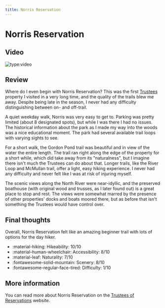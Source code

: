 ```yaml
---
title: Norris Reservation
---
```

# Norris Reservation
## Video
![type:video](https://www.youtube.com/embed/Nz7ZebnubgI)
## Review
Where do I even begin with Norris Reservation? This was the first [Trustees](https://thetrustees.org/) property I visited in a very long time, and the quality of the trails blew me away. Despite being late in the season, I never had any difficulty distinguishing between on- and off-trail.

A quiet weekday walk, Norris was very easy to get to. Parking was pretty limited (about 8 designated spots), but while I was there I had no issues. The historical information about the park as I made my way into the woods was a nice educational moment. The park had several available trail loops with varying sights to see.

For a short walk, the Gordon Pond trail was beautiful and in view of the water the entire length. The trail ran right along the edge of the property for a short while, which did take away from its "naturalness", but I imagine there isn't much the Trustees can do about that. Longer trails, like the River Loop and McMullan trail, offer a light, easy hiking experience. I never had any difficulty and never felt like I was at risk of injuring myself.

The scenic views along the North River were near-idyllic, and the preserved boathouse (with original wood and trusses, as I later found out) is a great place to stop and rest. The views were somewhat marred by the presence of other properties' docks and boats moored there, but as before that isn't something the Trustees would have control over.
## Final thoughts
Overall, Norris Reservation felt like an amazing beginner trail with lots of options for the day hiker.

- :material-hiking: Hikeability: 10/10
- :material-human-wheelchair: Accessibility: 8/10
- :material-leaf: Naturality: 7/10
- :fontawesome-solid-mountain: Scenery: 8/10
- :fontawesome-regular-face-tired: Difficulty: 1/10

## More information
You can read more about Norris Reservation on the [Trustees of Reservations](https://thetrustees.org/place/norris-reservation/) website.
